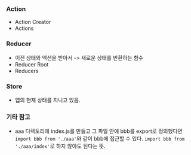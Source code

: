### Action
- Action Creator
- Actions
### Reducer
- 이전 상태와 액션을 받아서 -> 새로운 상태를 반환하는 함수
- Reducer Root
- Reducers
	
### Store
- 앱의 현재 상태를 지니고 있음.


### 기타 참고
- aaa 디렉토리에 index.js를 만들고 그 파일 안에 bbb를 export로 정의했다면 ```import bbb from './aaa'```와 같이 bbb에 접근할 수 있다. ```import bbb from './aaa/index'```로 하지 않아도 된다는 뜻.
